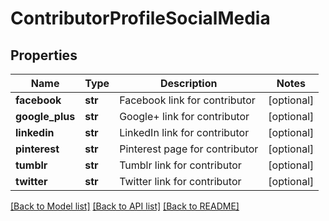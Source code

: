 # ContributorProfileSocialMedia

## Properties
Name | Type | Description | Notes
------------ | ------------- | ------------- | -------------
**facebook** | **str** | Facebook link for contributor | [optional] 
**google_plus** | **str** | Google+ link for contributor | [optional] 
**linkedin** | **str** | LinkedIn link for contributor | [optional] 
**pinterest** | **str** | Pinterest page for contributor | [optional] 
**tumblr** | **str** | Tumblr link for contributor | [optional] 
**twitter** | **str** | Twitter link for contributor | [optional] 

[[Back to Model list]](../README.md#documentation-for-models) [[Back to API list]](../README.md#documentation-for-api-endpoints) [[Back to README]](../README.md)

